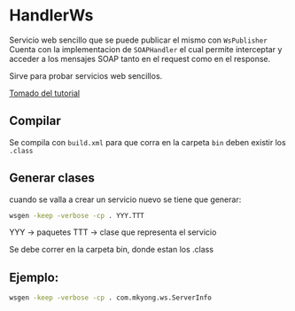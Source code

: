 # HandlerWs

Servicio web sencillo que se puede publicar el mismo con `WsPublisher`
Cuenta con la implementacion de `SOAPHandler` el cual permite interceptar y acceder a los mensajes SOAP
tanto en el request como en el response.

Sirve para probar servicios web sencillos.

[Tomado del tutorial](http://www.mkyong.com/webservices/jax-ws/jax-ws-soap-handler-in-server-side/)

## Compilar

Se compila con `build.xml`
para que corra en la carpeta `bin` deben existir los `.class`

## Generar clases

cuando se valla a crear un servicio nuevo se tiene que generar:
```sh
wsgen -keep -verbose -cp . YYY.TTT
```
YYY -> paquetes
TTT -> clase que representa el servicio

Se debe correr en la carpeta bin, donde estan los .class

## Ejemplo:
```sh
wsgen -keep -verbose -cp . com.mkyong.ws.ServerInfo
```
